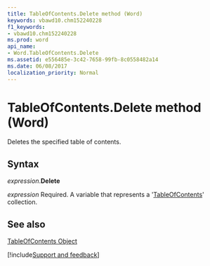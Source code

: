 ```yaml
---
title: TableOfContents.Delete method (Word)
keywords: vbawd10.chm152240228
f1_keywords:
- vbawd10.chm152240228
ms.prod: word
api_name:
- Word.TableOfContents.Delete
ms.assetid: e556485e-3c42-7658-99fb-8c0558482a14
ms.date: 06/08/2017
localization_priority: Normal
---
```



# TableOfContents.Delete method (Word)

Deletes the specified table of contents.


## Syntax

_expression_.**Delete**

_expression_ Required. A variable that represents a '[TableOfContents](Word.TableOfContents.md)' collection.


## See also


[TableOfContents Object](Word.TableOfContents.md)

[!include[Support and feedback](~/includes/feedback-boilerplate.md)]